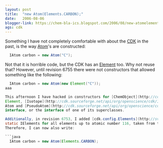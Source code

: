 ```yaml
---
layout: post
title:  "new Atom(Elements.CARBON);"
date:   2006-08-06
blogger-link: https://chem-bla-ics.blogspot.com/2006/08/new-atomelementscarbon.html
ags: cdk
---
```


Something I have not completely comfortable with about the [CDK](http://cdk.sf.net/) in the past, is the way
[Atom](http://cdk.sourceforge.net/api/org/openscience/cdk/Atom.html)'s are constructed:

```java
  IAtom carbon = new Atom("C");
```

Not that it is horrible code, but the CDK has an [Element](http://cdk.sourceforge.net/api/org/openscience/cdk/Element.html)
too. Why not reuse that? However, until revision 6755 there were not constructors that allowed something like the following:

```java
  IAtom carbon = new Atom(new Element("C"));
aaa

This afternoon I have hacked in constructors for [ChemObject](http://cdk.sourceforge.net/api/org/openscience/cdk/ChemObject.html),
Element, [Isotope](http://cdk.sourceforge.net/api/org/openscience/cdk/Isotope.html), [AtomType](http://cdk.sourceforge.net/api/org/openscience/cdk/AtomType.html),
Atom and [PseudoAtom](http://cdk.sourceforge.net/api/org/openscience/cdk/PseudoAtom.html) that allow to be constructed from its
interface, or the interface of one of its superclasses.

Additionally, in revision 6753, I added [cdk.config.Elements](http://svn.sourceforge.net/viewvc/cdk/trunk/cdk/src/org/openscience/cdk/config/Elements.java) with
static IElements for all elements up to atomic number 116, taken from the [Blue Obelisk Data Repository](http://www.blueobelisk.org/).
Therefore, I can now also write:

```java
  IAtom carbon = new Atom(Elements.CARBON);
```
